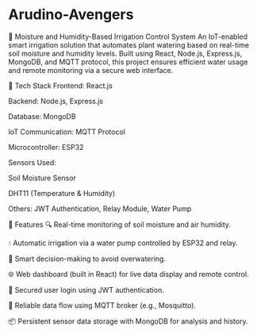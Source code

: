 # Arudino-Avengers
🌱 Moisture and Humidity-Based Irrigation Control System
An IoT-enabled smart irrigation solution that automates plant watering based on real-time soil moisture and humidity levels. Built using React, Node.js, Express.js, MongoDB, and MQTT protocol, this project ensures efficient water usage and remote monitoring via a secure web interface.

🔧 Tech Stack
Frontend: React.js

Backend: Node.js, Express.js

Database: MongoDB

IoT Communication: MQTT Protocol

Microcontroller: ESP32

Sensors Used:

Soil Moisture Sensor

DHT11 (Temperature & Humidity)

Others: JWT Authentication, Relay Module, Water Pump

🚀 Features
🔍 Real-time monitoring of soil moisture and air humidity.

💧 Automatic irrigation via a water pump controlled by ESP32 and relay.

🧠 Smart decision-making to avoid overwatering.

🌐 Web dashboard (built in React) for live data display and remote control.

🔐 Secured user login using JWT authentication.

🔄 Reliable data flow using MQTT broker (e.g., Mosquitto).

📦 Persistent sensor data storage with MongoDB for analysis and history.
